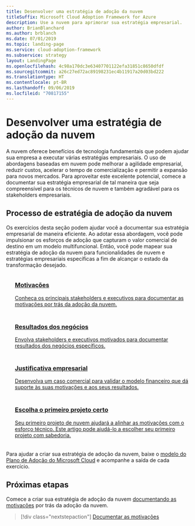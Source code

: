 ```yaml
---
title: Desenvolver uma estratégia de adoção da nuvem
titleSuffix: Microsoft Cloud Adoption Framework for Azure
description: Use a nuvem para aprimorar sua estratégia empresarial.
author: BrianBlanchard
ms.author: brblanch
ms.date: 07/01/2019
ms.topic: landing-page
ms.service: cloud-adoption-framework
ms.subservice: strategy
layout: LandingPage
ms.openlocfilehash: 4c98a170dc3e63407701122efa31851c8650dfdf
ms.sourcegitcommit: a26c27ed72ac89198231ec4b11917a20d03bd222
ms.translationtype: HT
ms.contentlocale: pt-BR
ms.lasthandoff: 09/06/2019
ms.locfileid: "70817155"
---
```

<!-- markdownlint-disable MD026 -->

# <a name="develop-a-cloud-adoption-strategy"></a>Desenvolver uma estratégia de adoção da nuvem

A nuvem oferece benefícios de tecnologia fundamentais que podem ajudar sua empresa a executar várias estratégias empresariais. O uso de abordagens baseadas em nuvem pode melhorar a agilidade empresarial, reduzir custos, acelerar o tempo de comercialização e permitir a expansão para novos mercados. Para aproveitar este excelente potencial, comece a documentar sua estratégia empresarial de tal maneira que seja compreensível para os técnicos de nuvem e também agradável para os stakeholders empresariais.

## <a name="cloud-adoption-strategy-process"></a>Processo de estratégia de adoção da nuvem

Os exercícios desta seção podem ajudar você a documentar sua estratégia empresarial de maneira eficiente. Ao adotar essa abordagem, você pode impulsionar os esforços de adoção que capturam o valor comercial de destino em um modelo multifuncional. Então, você pode mapear sua estratégia de adoção da nuvem para funcionalidades de nuvem e estratégias empresariais específicas a fim de alcançar o estado da transformação desejado.

<!--markdownlint-disable MD033 -->

<ul class="panelContent cardsF">
    <li style="display: flex; flex-direction: column;">
        <a href="./motivations-why-are-we-moving-to-the-cloud.md">
            <div class="cardSize">
                <div class="cardPadding" style="padding-bottom:10px;">
                    <div class="card" style="padding-bottom:10px;">
                        <div class="cardImageOuter">
                            <div class="cardImage">
                                <img alt="" src="../_images/icons/1.png" data-linktype="external">
                            </div>
                        </div>
                        <div class="cardText" style="padding-left:0px;">
                            <h3>Motivações</h3>
Conheça os principais stakeholders e executivos para documentar as motivações por trás da adoção da nuvem.
                        </div>
                    </div>
                </div>
            </div>
        </a>
    </li>
    <li style="display: flex; flex-direction: column;">
        <a href="./business-outcomes/index.md">
            <div class="cardSize">
                <div class="cardPadding" style="padding-bottom:10px;">
                    <div class="card" style="padding-bottom:10px;">
                        <div class="cardImageOuter">
                            <div class="cardImage">
                                <img alt="" src="../_images/icons/2.png" data-linktype="external">
                            </div>
                        </div>
                        <div class="cardText" style="padding-left:0px;">
                            <h3>Resultados dos negócios</h3>
Envolva stakeholders e executivos motivados para documentar resultados dos negócios específicos.
                        </div>
                    </div>
                </div>
            </div>
        </a>
    </li>
    <li style="display: flex; flex-direction: column;">
        <a href="./cloud-migration-business-case.md">
            <div class="cardSize">
                <div class="cardPadding" style="padding-bottom:10px;">
                    <div class="card" style="padding-bottom:10px;">
                        <div class="cardImageOuter">
                            <div class="cardImage">
                                <img alt="" src="../_images/icons/3.png" data-linktype="external">
                            </div>
                        </div>
                        <div class="cardText" style="padding-left:0px;">
                            <h3>Justificativa empresarial</h3>
Desenvolva um caso comercial para validar o modelo financeiro que dá suporte às suas motivações e aos seus resultados.
                        </div>
                    </div>
                </div>
            </div>
        </a>
    </li>
    <li style="display: flex; flex-direction: column;">
        <a href="./first-adoption-project.md">
            <div class="cardSize">
                <div class="cardPadding" style="padding-bottom:10px;">
                    <div class="card" style="padding-bottom:10px;">
                        <div class="cardImageOuter">
                            <div class="cardImage">
                                <img alt="" src="../_images/icons/4.png" data-linktype="external">
                            </div>
                        </div>
                        <div class="cardText" style="padding-left:0px;">
                            <h3>Escolha o primeiro projeto certo</h3>
Seu primeiro projeto de nuvem ajudará a alinhar as motivações com o esforço técnico. Este artigo pode ajudá-lo a escolher seu primeiro projeto com sabedoria.
                        </div>
                    </div>
                </div>
            </div>
        </a>
    </li>
</ul>

Para ajudar a criar sua estratégia de adoção da nuvem, baixe o [modelo do Plano de Adoção do Microsoft Cloud](https://archcenter.blob.core.windows.net/cdn/fusion/readiness/Microsoft-Cloud-Adoption-Framework-Strategy-and-Plan-Template.docx) e acompanhe a saída de cada exercício.

## <a name="next-steps"></a>Próximas etapas

Comece a criar sua estratégia de adoção da nuvem [documentando as motivações](./motivations-why-are-we-moving-to-the-cloud.md) por trás da adoção da nuvem.

> [!div class="nextstepaction"]
> [Documentar as motivações](./motivations-why-are-we-moving-to-the-cloud.md)
